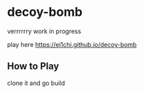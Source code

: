 # decoy-bomb

verrrrrry work in progress

play here <https://ei1chi.github.io/decoy-bomb>

## How to Play

clone it and go build

